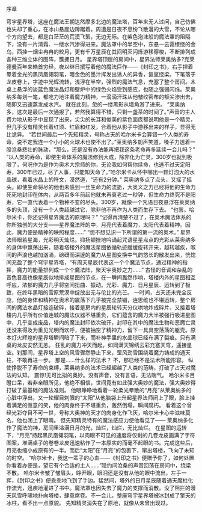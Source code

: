 序章

穹宇星界塔，这座在魔法王朝达然摩多北边的魔法塔，百年来无人过问，自己仿佛也失却了重心，在冰山悬崖边蹲踞着。周遭是日夜不息纷飞散漫的大雪，不论从哪个方向望去，都是白茫茫的荒漠飞絮，无边无际。在紫色泡沫般的魔法罩的阻隔下，没有一片清霜、一缕水汽渗得进来。魔法罩中的半空中，东悬一云霭缭绕的金乌，西挂一烟尘冉冉的皎月，更有千万星辰在其间明灭闪烁游移穿梭，不断排列成各种三维立体的图阵，簇拥日月。
星界塔顶层的房间中，星界法师莱奥纳多?克莱德曼百年来皓首穷经，夜以继日撰写着他的魔法巨作——《封印之书》，右手捏着晕着金光的黑凤凰翎羽笔，暗金色的墨汁挥发出诱人的异香，氤氲绕梁。下笔落于龙皮卷上，字迹中光辉流转，浅浮在半空，强烈的魔法气息，充塞了整个房间。木桌上悬浮的淡蓝色魔法晶灯和壁炉中的绿色火焰受到感应，也随之强弱闪烁。莱奥纳多每划一笔，都吃力地注着魔力精神，一滴滴汗珠从他皱纹密布的额尖渗出去，随即又迅速蒸发成水汽。
就在此刻，忽的一缕黑影从墙角游了进来。
“莱奥纳多，这次是最后一次通报了，若然我算得不错，只剩一盏茶的时间了。”声音的主人费力地从影子中显现了出来，尖尖的长耳和俊美的紫色面庞都说明他是一个精灵，但几乎没有精灵长着红须、红眉和红发，合着他从影子中游移出来的样子，显得无比诡异。
“若世间最后一个先知精灵，号称占天的哈尔米卡会算错一个人类的寿命，说不定我连一个小小的火球术也使不出了。”莱奥纳多朗声笑道，嗓子力透着一股沧桑悲壮的脉动，“那么，还是没有办法能再把我这条老命再多延续一会儿吗？”
 “以人类的寿命，即使生命体系的魔法修到大成，除非化为亡灵，300岁也就到极限了，何况作为是作为奥术大宗师的你，无论我如何帮你续命，也逃不过天定阳寿，300年已过，尽了人事，只能知天命了。”哈尔米卡从怀中哪出一颗灯泡大的水晶球，看着水晶上的符文，漠然道，“还有2分钟。”
莱奥纳多点了点头，又摇了摇头。即使生命将尽的他也未感到一丝生命力的流逝，大奥义之力已经将他的生命力死死地封印在体内，从两百多年前起他就未再衰老过一秒钟，但生命力终究不是阳寿，它一直代表着一个物种不变的尽头。300岁，就像一个咒语日夜悬浮在莱奥纳多的头顶，没有一个人类超越过它，除非他不再作为人类而生存下去。
“也罢。哈尔米卡，你还记得星界魔法的原理吗？”
“记得再清楚不过了，在奥术魔法体系的你所独创的大分支——星界魔法阵的中，月亮代表着魔力，太阳代表着精神。因此，魔力便是精神的映照程度……”
“想不想见识一下所谓的第一流的奥术。”
星界法师眼若星海，光彩明灭灿烂。抑扬顿挫地吟诵起咒语星星点点的光彩从莱奥纳多的身体中飘荡出来，随着塔楼外的魔法星图依循轨迹缓缓旋转开来，越转越疾，喉间的声浪也越加汹涌，磅礴而深邃的魔力从星图变换中气韵悠长的散发出来，恍惚间充盈了整个穹宇星界塔，“有周天星辰代表这一个个魔法节点，通过精神的指挥，魔力的能量排列成一个个魔法阵，聚天宇奥妙之力……”
古怪的音调和杂乱的音色音高也像星辰似地排成星图的节点，在一瞬间轰然作响，塔楼内外的星图相互呼应，浓郁的魔力几乎将空间扭曲、振动。光彩、魔力、日月星辰、运转到了极致，在终年黑暗的雪原荒漠中绽放出无与伦比的光芒。
一时间，占天还未完全反应，他的身体和精神在奥术的震荡下几乎被完全禁锢，连思维也不堪运转，整个房间的魔法水晶灯接连破碎，接着是房内的星辰轮转天分仪哄地炸成碎片、又接着塔楼内几乎所有价值连城的魔法仪器不堪重负，它们蕴含的魔力大半被强行吸进星图中，几乎变成废品，塔内的魔法封印依次破开，封印在其中的魔法生物和恶魔亡灵还没来得及为重见光明而欢呼，便被抽空了精神力，留下一具具空荡荡的躯壳。原本灯火辉煌的星界塔瞬间暗了下来，而补神手里的水晶球已经布满了裂痕。只有满桌的龙皮安然无恙。
狂乱的魔力冲天而起，如同满天锦绣云彩充塞天穹，遥接星空。刹那间，星界塔上空的风雪骤然静止下来，罡风劲雪围绕着魔力铸成的通天柱，不敢再进一步。
那是……什么样的法术？
不，那已经不是法术所能形容。
纵使挣脱不了寿命的束缚，莱奥纳多的法术已经超越了人类的范畴，打破了占天对魔法的认知。
震惊!无可比拟的奥妙。没有声音，没有言语，无法喘气。
哈尔米卡目瞪口呆，若非亲眼所见，他绝不相信，世间竟有如此强大奥妙的魔法，强大奥妙得打破了最基础的魔法准则。
他眼睁睁地看着一轮柔光晕散的“月亮”从莱奥纳多的心脏中浮出，又一轮耀目刺眼的“太阳”从他脑袋上升起星界法师闭上了眼，脸上挂着满足的惬意的笑，他的肉身终于不堪重负，轰然倒塌，瞬间腐朽。
看着这个曾经光彩夺目不可一世，号称大奥神的天才的肉身化作飞灰，哈尔米卡心中滋味莫名，他也闭上了眼睛。
但先知精灵特有的魔法感应力使他看见了——
莱奥纳多化作了魔法的神，房间里溢满日月的光，灿烂，灿烂，无比灿烂。
在星图的运转下，“月亮”持起黑凤凰翎羽笔，以肉眼不可见的速度将仅剩的几卷龙皮画满了字符图案，堆满桌子的卷卷龙皮迅速粘作了一本厚实的而毫不起眼的书。完成这些后，月亮也缩小成原有的一半。而后“太阳”在“月亮”的包裹下，窜出塔楼，飞向了未知的时空。
“哈尔米卡，我这一辈子的心血——《封印之书》便赠予你了，如何处置你看着办便是，望它有个合适的主人……”隐约间沧桑的声音回荡在房间中，绕梁不散。
哈尔米卡皱了皱眉头，睁开眼，眼泪还是没有从他的眼中流出，左手一挥，《封印之书》便乖乖地飞到了手边。猛然间，塔外的日月星辰随着通天魔柱化作流光，迅疾地灌进了书中。魔法罩也因失去了魔力的支撑而消散。没了阻拦的漫天风雪呼啸地扑向塔楼，肆意席卷。不一会儿，整座穹宇星界塔被冰封成了擎天的冰柱，看不出一点原貌。
先知精灵消失在了原地，就像从未曾出现过。
